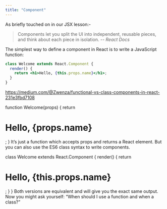 ```yaml
---
title: "Component"
---
```

As briefly touched on in our JSX lesson:-

>Components let you split the UI into independent, reusable pieces, and think about each piece in isolation. -- <cite>React Docs</cite>

The simplest way to define a component in React is to write a JavaScript function:
```jsx
class Welcome extends React.Component {
  render() {
    return <h1>Hello, {this.props.name}</h1>;
  }
}
```
https://medium.com/@Zwenza/functional-vs-class-components-in-react-231e3fbd7108



function Welcome(props) {
  return <h1>Hello, {props.name}</h1>;
}
It’s just a function which accepts props and returns a React element.
But you can also use the ES6 class syntax to write components.

class Welcome extends React.Component {
  render() {
    return <h1>Hello, {this.props.name}</h1>;
  }
}
Both versions are equivalent and will give you the exact same output.
Now you might ask yourself: “When should I use a function and when a class?”











